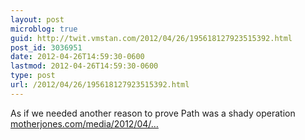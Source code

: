 ```yaml
---
layout: post
microblog: true
guid: http://twit.vmstan.com/2012/04/26/195618127923515392.html
post_id: 3036951
date: 2012-04-26T14:59:30-0600
lastmod: 2012-04-26T14:59:30-0600
type: post
url: /2012/04/26/195618127923515392.html
---
```

As if we needed another reason to prove Path was a shady operation <a href="http://motherjones.com/media/2012/04/silicon-valley-brogrammer-culture-sexist-sxsw">motherjones.com/media/2012/04/…</a>
